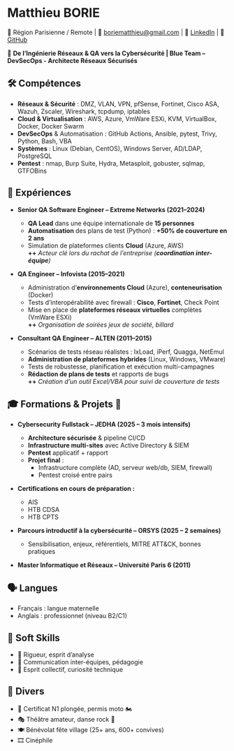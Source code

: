 # Matthieu BORIE

📍 Région Parisienne / Remote | 📧 boriematthieu@gmail.com | 🔗 [LinkedIn](https://www.linkedin.com/in/mborie1337) | 🔗 [GitHub](https://n4rungo.github.io/new-journey/)

🎯 **De l’Ingénierie Réseaux & QA vers la Cybersécurité | Blue Team – DevSecOps - Architecte Réseaux Sécurisés**

## 🛠️ Compétences

- **Réseaux & Sécurité** : DMZ, VLAN, VPN, pfSense, Fortinet, Cisco ASA, Wazuh, Zscaler, Wireshark, tcpdump, iptables
- **Cloud & Virtualisation** : AWS, Azure, VmWare ESXi, KVM, VirtualBox, Docker, Docker Swarm
- **DevSecOps** & Automatisation : GitHub Actions, Ansible, pytest, Trivy, Python, Bash, VBA
- **Systèmes** : Linux (Debian, CentOS), Windows Server, AD/LDAP, PostgreSQL
- **Pentest** : nmap, Burp Suite, Hydra, Metasploit, gobuster, sqlmap, GTFOBins

## 💼 Expériences

- **Senior QA Software Engineer – Extreme Networks (2021–2024)**
  - **QA Lead** dans une équipe internationale de **15 personnes**
  - **Automatisation** des plans de test (Python) : **+50% de couverture en 2 ans**
  - Simulation de plateformes clients **Cloud** (Azure, AWS)  
    **++** _Acteur clé lors du rachat de l’entreprise (**coordination inter-équipe**)_

- **QA Engineer – Infovista (2015–2021)**
  - Administration d’**environnements Cloud** (Azure), **conteneurisation** (Docker)
  - Tests d’interopérabilité avec firewall : **Cisco**, **Fortinet**, Check Point
  - Mise en place de **plateformes réseaux virtuelles** complètes (VmWare ESXi)  
    **++** _Organisation de soirées jeux de société, billard_

- **Consultant QA Engineer – ALTEN (2011–2015)**
  - Scénarios de tests réseau réalistes : IxLoad, iPerf, Quagga, NetEmul
  - **Administration de plateformes hybrides** (Linux, Windows, VMware)
  - Tests de robustesse, planification et exécution multi-campagnes
  - **Rédaction de plans de tests** et rapports de bugs  
    **++** _Création d’un outil Excel/VBA pour suivi de couverture de tests_

## 🎓 Formations & Projets 🧪

- **Cybersecurity Fullstack – JEDHA (2025 – 3 mois intensifs)**
  - **Architecture sécurisée** & pipeline CI/CD
  - **Infrastructure multi-sites** avec Active Directory & SIEM
  - **Pentest** applicatif + rapport
  - **Projet final** :
    - Infrastructure complète (AD, serveur web/db, SIEM, firewall)
    - Pentest croisé entre pairs

- **Certifications en cours de préparation :**
  - AIS
  - HTB CDSA
  - HTB CPTS

- **Parcours introductif à la cybersécurité – ORSYS (2025 – 2 semaines)**
  - Sensibilisation, enjeux, référentiels, MITRE ATT&CK, bonnes pratiques

- **Master Informatique et Réseaux – Université Paris 6 (2011)**

## 🗣️ Langues

- Français : langue maternelle
- Anglais : professionnel (niveau B2/C1)

## 🧠 Soft Skills

- 💭 Rigueur, esprit d’analyse
- 🤝 Communication inter-équipes, pédagogie
- 🎯 Esprit collectif, curiosité technique

## 🎯 Divers

- 🤿 Certificat N1 plongée, permis moto 🏍️
- 🎭 Théâtre amateur, danse rock 🕺
- 🍽️ Bénévolat fête village (25+ ans, 600+ convives)
- 🎞️ Cinéphile
